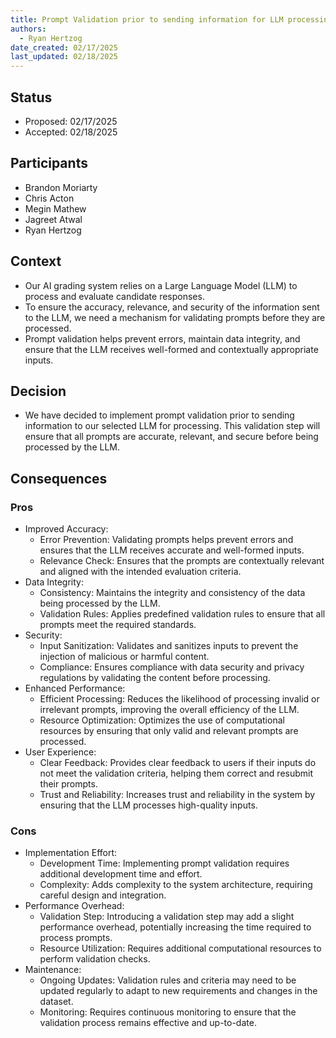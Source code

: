 ```yaml
---
title: Prompt Validation prior to sending information for LLM processing
authors:
  - Ryan Hertzog
date_created: 02/17/2025
last_updated: 02/18/2025
---
```


## Status

- Proposed: 02/17/2025
- Accepted: 02/18/2025

## Participants

- Brandon Moriarty
- Chris Acton
- Megin Mathew
- Jagreet Atwal
- Ryan Hertzog

## Context

- Our AI grading system relies on a Large Language Model (LLM) to process and evaluate candidate responses.
- To ensure the accuracy, relevance, and security of the information sent to the LLM, we need a mechanism for validating prompts before they are processed.
- Prompt validation helps prevent errors, maintain data integrity, and ensure that the LLM receives well-formed and contextually appropriate inputs.

## Decision

- We have decided to implement prompt validation prior to sending information to our selected LLM for processing. This validation step will ensure that all prompts are accurate, relevant, and secure before being processed by the LLM.

## Consequences

### Pros

- Improved Accuracy:
  - Error Prevention: Validating prompts helps prevent errors and ensures that the LLM receives accurate and well-formed inputs.
  - Relevance Check: Ensures that the prompts are contextually relevant and aligned with the intended evaluation criteria.
- Data Integrity:
  - Consistency: Maintains the integrity and consistency of the data being processed by the LLM.
  - Validation Rules: Applies predefined validation rules to ensure that all prompts meet the required standards.
- Security:
  - Input Sanitization: Validates and sanitizes inputs to prevent the injection of malicious or harmful content.
  - Compliance: Ensures compliance with data security and privacy regulations by validating the content before processing.
- Enhanced Performance:
  - Efficient Processing: Reduces the likelihood of processing invalid or irrelevant prompts, improving the overall efficiency of the LLM.
  - Resource Optimization: Optimizes the use of computational resources by ensuring that only valid and relevant prompts are processed.
- User Experience:
  - Clear Feedback: Provides clear feedback to users if their inputs do not meet the validation criteria, helping them correct and resubmit their prompts.
  - Trust and Reliability: Increases trust and reliability in the system by ensuring that the LLM processes high-quality inputs.

### Cons

- Implementation Effort:
  - Development Time: Implementing prompt validation requires additional development time and effort.
  - Complexity: Adds complexity to the system architecture, requiring careful design and integration.
- Performance Overhead:
  - Validation Step: Introducing a validation step may add a slight performance overhead, potentially increasing the time required to process prompts.
  - Resource Utilization: Requires additional computational resources to perform validation checks.
- Maintenance:
  - Ongoing Updates: Validation rules and criteria may need to be updated regularly to adapt to new requirements and changes in the dataset.
  - Monitoring: Requires continuous monitoring to ensure that the validation process remains effective and up-to-date.
